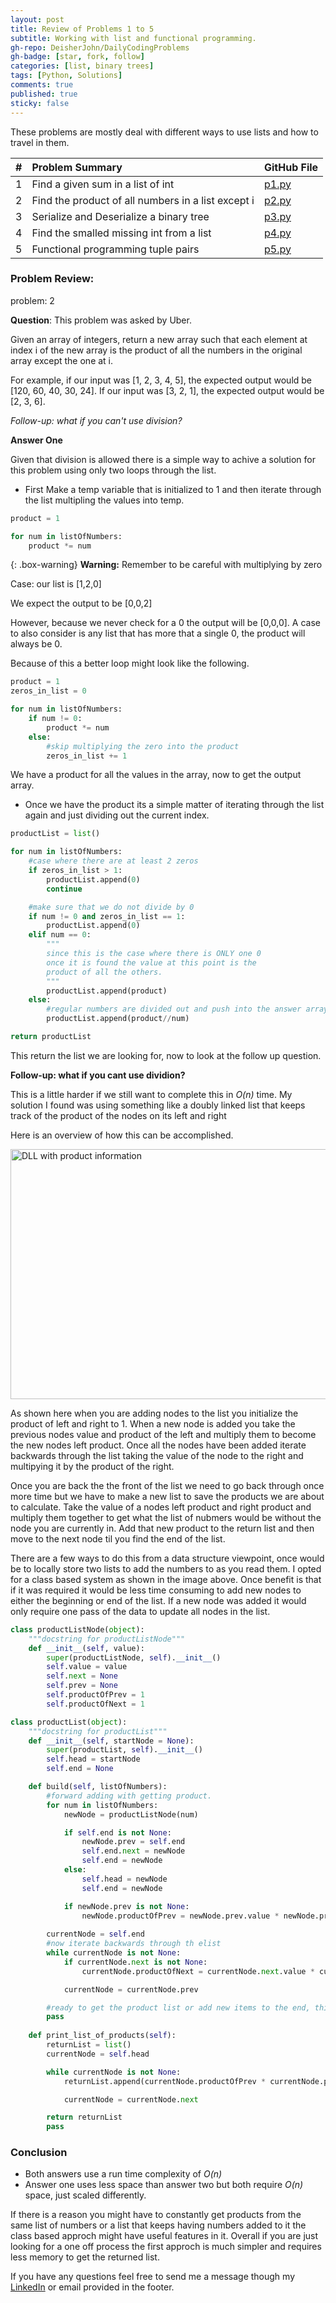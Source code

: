 ```yaml
---
layout: post
title: Review of Problems 1 to 5
subtitle: Working with list and functional programming.
gh-repo: DeisherJohn/DailyCodingProblems
gh-badge: [star, fork, follow]
categories: [list, binary trees]
tags: [Python, Solutions]
comments: true
published: true
sticky: false
---
```


These problems are mostly deal with different ways to use lists and how to travel in them. 

| # | Problem Summary | GitHub File |
| :------ |:--- | :--- |
| 1 |  Find a given sum in a list of int | [p1.py](https://github.com/DeisherJohn/DailyCodingProblems/blob/master/PythonSolutions/p1.py) |
| 2 | Find the product of all numbers in a list except i | [p2.py](https://github.com/DeisherJohn/DailyCodingProblems/blob/master/PythonSolutions/p2.py) |
| 3 | Serialize and Deserialize a binary tree | [p3.py](https://github.com/DeisherJohn/DailyCodingProblems/blob/master/PythonSolutions/p3.py) |
| 4 | Find the smalled missing int from a list | [p4.py](https://github.com/DeisherJohn/DailyCodingProblems/blob/master/PythonSolutions/p4.py) |
| 5 | Functional programming tuple pairs | [p5.py](https://github.com/DeisherJohn/DailyCodingProblems/blob/master/PythonSolutions/p5.py) |

### Problem Review:

problem: 2

**Question**: This problem was asked by Uber.
<p>Given an array of integers, return a new array such that each element at index i of the new array is the product of all the numbers in the original array except the one at i.</p>
<p>For example, if our input was [1, 2, 3, 4, 5], the expected output would be [120, 60, 40, 30, 24]. If our input was [3, 2, 1], the expected output would be [2, 3, 6].</p>

_Follow-up: what if you can't use division?_

**Answer One**

Given that division is allowed there is a simple way to achive a solution for this problem using only two loops through the list.

- First
Make a temp variable that is initialized to 1 and then iterate through the list multipling the values into temp.  

```python
product = 1

for num in listOfNumbers:
    product *= num
```

{: .box-warning}
**Warning:** Remember to be careful with multiplying by zero

Case: our list is [1,2,0]

We expect the output to be [0,0,2] 

However, because we never check for a 0 the output will be [0,0,0]. A case to also consider is any list that has more that a single 0, the product will always be 0. 

Because of this a better loop might look like the following. 
```python
product = 1
zeros_in_list = 0

for num in listOfNumbers:
    if num != 0:
        product *= num
    else:
        #skip multiplying the zero into the product
        zeros_in_list += 1
```

We have a product for all the values in the array, now to get the output array. 

- Once we have the product its a simple matter of iterating through the list again and just dividing out the current index. 

```python
productList = list()

for num in listOfNumbers:
    #case where there are at least 2 zeros
    if zeros_in_list > 1:
        productList.append(0)
        continue

    #make sure that we do not divide by 0
    if num != 0 and zeros_in_list == 1:
        productList.append(0)
    elif num == 0:
        """
        since this is the case where there is ONLY one 0
        once it is found the value at this point is the 
        product of all the others.
        """
        productList.append(product)
    else:
        #regular numbers are divided out and push into the answer array.
        productList.append(product//num)

return productList

```

This return the list we are looking for, now to look at the follow up question. 

**Follow-up: what if you cant use dividion?**

This is a little harder if we still want to complete this in _O(n)_ time. My solution I found was using something like a doubly linked list that keeps track of the product of the nodes on its left and right 

Here is an overview of how this can be accomplished. 

<img src="{{ site.baseurl }}/img/DLL_with_product_info.png" width="800" height="400" alt="DLL with product information"/>

As shown here when you are adding nodes to the list you initialize the product of left and right to 1. When a new node is added you take the previous nodes value and product of the left and multiply them to become the new nodes left product. Once all the nodes have been added iterate backwards through the list taking the value of the node to the right and multipying it by the product of the right. 

Once you are back the the front of the list we need to go back through once more time but we have to make a new list to save the products we are about to calculate. Take the value of a nodes left product and right product and multiply them together to get what the list of nubmers would be without the node you are currently in. Add that new product to the return list and then move to the next node til you find the end of the list. 

There are a few ways to do this from a data structure viewpoint, once would be to locally store two lists to add the numbers to as you read them. I opted for a class based system as shown in the image above. Once benefit is that if it was required it would be less time consuming to add new nodes to either the beginning or end of the list. If a new node was added it would only require one pass of the data to update all nodes in the list. 

```python
class productListNode(object):
    """docstring for productListNode"""
    def __init__(self, value):
        super(productListNode, self).__init__()
        self.value = value
        self.next = None
        self.prev = None
        self.productOfPrev = 1
        self.productOfNext = 1

class productList(object):
    """docstring for productList"""
    def __init__(self, startNode = None):
        super(productList, self).__init__()
        self.head = startNode
        self.end = None

    def build(self, listOfNumbers):
        #forward adding with getting product. 
        for num in listOfNumbers:
            newNode = productListNode(num)

            if self.end is not None:
                newNode.prev = self.end
                self.end.next = newNode
                self.end = newNode
            else:
                self.head = newNode
                self.end = newNode

            if newNode.prev is not None:
                newNode.productOfPrev = newNode.prev.value * newNode.prev.productOfPrev
        
        currentNode = self.end
        #now iterate backwards through th elist
        while currentNode is not None:
            if currentNode.next is not None:
                currentNode.productOfNext = currentNode.next.value * currentNode.next.productOfNext

            currentNode = currentNode.prev

        #ready to get the product list or add new items to the end, this keeps the list up to-date
        pass
        
    def print_list_of_products(self):
        returnList = list()
        currentNode = self.head

        while currentNode is not None:
            returnList.append(currentNode.productOfPrev * currentNode.productOfNext)

            currentNode = currentNode.next

        return returnList
        pass
```

### Conclusion

- Both answers use a run time complexity of _O(n)_
- Answer one uses less space than answer two but both require _O(n)_ space, just scaled differently. 

If there is a reason you might have to constantly get products from the same list of numbers or a list that keeps having numbers added to it the class based approch might have useful features in it. Overall if you are just looking for a one off process the first approch is much simpler and requires less memory to get the returned list. 

If you have any questions feel free to send me a message though my [LinkedIn](https://www.linkedin.com/in/john-deisher/) or email provided in the footer.